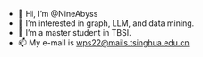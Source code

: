 - 👋 Hi, I’m @NineAbyss
- 👀 I’m interested in graph, LLM, and data mining.
- 🌱 I’m a master student in TBSI.
- 📫 My e-mail is wps22@mails.tsinghua.edu.cn
